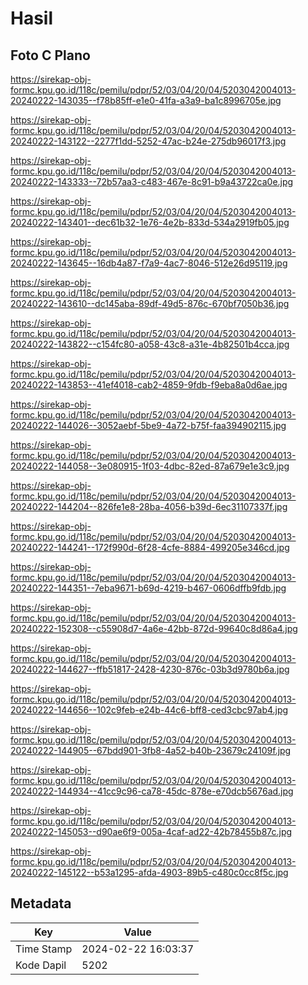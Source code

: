 # Hasil

## Foto C Plano

https://sirekap-obj-formc.kpu.go.id/118c/pemilu/pdpr/52/03/04/20/04/5203042004013-20240222-143035--f78b85ff-e1e0-41fa-a3a9-ba1c8996705e.jpg

https://sirekap-obj-formc.kpu.go.id/118c/pemilu/pdpr/52/03/04/20/04/5203042004013-20240222-143122--2277f1dd-5252-47ac-b24e-275db96017f3.jpg

https://sirekap-obj-formc.kpu.go.id/118c/pemilu/pdpr/52/03/04/20/04/5203042004013-20240222-143333--72b57aa3-c483-467e-8c91-b9a43722ca0e.jpg

https://sirekap-obj-formc.kpu.go.id/118c/pemilu/pdpr/52/03/04/20/04/5203042004013-20240222-143401--dec61b32-1e76-4e2b-833d-534a2919fb05.jpg

https://sirekap-obj-formc.kpu.go.id/118c/pemilu/pdpr/52/03/04/20/04/5203042004013-20240222-143645--16db4a87-f7a9-4ac7-8046-512e26d95119.jpg

https://sirekap-obj-formc.kpu.go.id/118c/pemilu/pdpr/52/03/04/20/04/5203042004013-20240222-143610--dc145aba-89df-49d5-876c-670bf7050b36.jpg

https://sirekap-obj-formc.kpu.go.id/118c/pemilu/pdpr/52/03/04/20/04/5203042004013-20240222-143822--c154fc80-a058-43c8-a31e-4b82501b4cca.jpg

https://sirekap-obj-formc.kpu.go.id/118c/pemilu/pdpr/52/03/04/20/04/5203042004013-20240222-143853--41ef4018-cab2-4859-9fdb-f9eba8a0d6ae.jpg

https://sirekap-obj-formc.kpu.go.id/118c/pemilu/pdpr/52/03/04/20/04/5203042004013-20240222-144026--3052aebf-5be9-4a72-b75f-faa394902115.jpg

https://sirekap-obj-formc.kpu.go.id/118c/pemilu/pdpr/52/03/04/20/04/5203042004013-20240222-144058--3e080915-1f03-4dbc-82ed-87a679e1e3c9.jpg

https://sirekap-obj-formc.kpu.go.id/118c/pemilu/pdpr/52/03/04/20/04/5203042004013-20240222-144204--826fe1e8-28ba-4056-b39d-6ec31107337f.jpg

https://sirekap-obj-formc.kpu.go.id/118c/pemilu/pdpr/52/03/04/20/04/5203042004013-20240222-144241--172f990d-6f28-4cfe-8884-499205e346cd.jpg

https://sirekap-obj-formc.kpu.go.id/118c/pemilu/pdpr/52/03/04/20/04/5203042004013-20240222-144351--7eba9671-b69d-4219-b467-0606dffb9fdb.jpg

https://sirekap-obj-formc.kpu.go.id/118c/pemilu/pdpr/52/03/04/20/04/5203042004013-20240222-152308--c55908d7-4a6e-42bb-872d-99640c8d86a4.jpg

https://sirekap-obj-formc.kpu.go.id/118c/pemilu/pdpr/52/03/04/20/04/5203042004013-20240222-144627--ffb51817-2428-4230-876c-03b3d9780b6a.jpg

https://sirekap-obj-formc.kpu.go.id/118c/pemilu/pdpr/52/03/04/20/04/5203042004013-20240222-144656--102c9feb-e24b-44c6-bff8-ced3cbc97ab4.jpg

https://sirekap-obj-formc.kpu.go.id/118c/pemilu/pdpr/52/03/04/20/04/5203042004013-20240222-144905--67bdd901-3fb8-4a52-b40b-23679c24109f.jpg

https://sirekap-obj-formc.kpu.go.id/118c/pemilu/pdpr/52/03/04/20/04/5203042004013-20240222-144934--41cc9c96-ca78-45dc-878e-e70dcb5676ad.jpg

https://sirekap-obj-formc.kpu.go.id/118c/pemilu/pdpr/52/03/04/20/04/5203042004013-20240222-145053--d90ae6f9-005a-4caf-ad22-42b78455b87c.jpg

https://sirekap-obj-formc.kpu.go.id/118c/pemilu/pdpr/52/03/04/20/04/5203042004013-20240222-145122--b53a1295-afda-4903-89b5-c480c0cc8f5c.jpg


## Metadata

| Key        | Value               |
| ---------- | ------------------- |
| Time Stamp | 2024-02-22 16:03:37 |
| Kode Dapil | 5202                |



